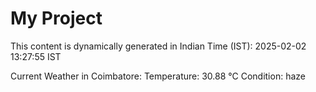 # My Project

This content is dynamically generated in Indian Time (IST): 2025-02-02 13:27:55 IST


Current Weather in Coimbatore:
Temperature: 30.88 °C
Condition: haze

